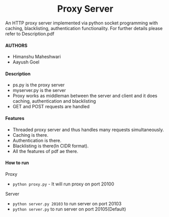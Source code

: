 <h1 align="center"> Proxy Server</h1>
An HTTP proxy server implemented via python socket programming with caching, blacklisting, authentication functionality. For further details please refer to Description.pdf

#### AUTHORS 
* Himanshu Maheshwari
* Aayush Goel

#### Description
* ps.py is the proxy server
* myserver.py is the server
* Proxy works as middleman between the server and client and it does caching, authentication and blacklisting
* GET and POST requests are handled

#### Features
- Threaded proxy server and thus handles many requests simultaneously.
- Caching is there.
- Authentication is there.
- Blacklisting is there(In CIDR format).
- All the features of pdf ae there.

#### How to run

Proxy  
* `python proxy.py` - It will run proxy on port 20100

Server
- `python server.py 20103` to run server on port 20103  
- `python server.py` to run server on port 20105(Default)
